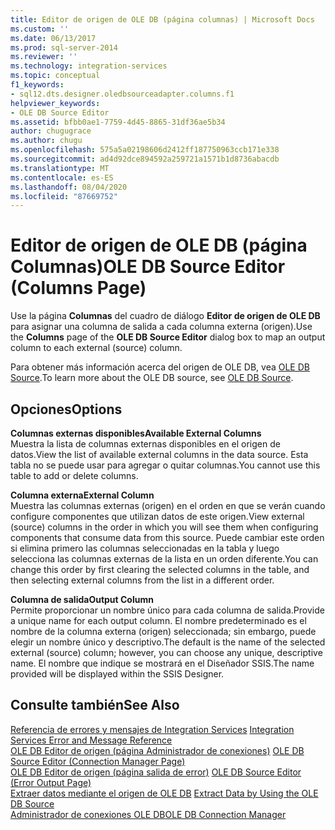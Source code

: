```yaml
---
title: Editor de origen de OLE DB (página columnas) | Microsoft Docs
ms.custom: ''
ms.date: 06/13/2017
ms.prod: sql-server-2014
ms.reviewer: ''
ms.technology: integration-services
ms.topic: conceptual
f1_keywords:
- sql12.dts.designer.oledbsourceadapter.columns.f1
helpviewer_keywords:
- OLE DB Source Editor
ms.assetid: bfbb0ae1-7759-4d45-8865-31df36ae5b34
author: chugugrace
ms.author: chugu
ms.openlocfilehash: 575a5a02198606d2412ff187750963ccb171e338
ms.sourcegitcommit: ad4d92dce894592a259721a1571b1d8736abacdb
ms.translationtype: MT
ms.contentlocale: es-ES
ms.lasthandoff: 08/04/2020
ms.locfileid: "87669752"
---
```

# <a name="ole-db-source-editor-columns-page"></a><span data-ttu-id="f58f2-102">Editor de origen de OLE DB (página Columnas)</span><span class="sxs-lookup"><span data-stu-id="f58f2-102">OLE DB Source Editor (Columns Page)</span></span>
  <span data-ttu-id="f58f2-103">Use la página **Columnas** del cuadro de diálogo **Editor de origen de OLE DB** para asignar una columna de salida a cada columna externa (origen).</span><span class="sxs-lookup"><span data-stu-id="f58f2-103">Use the **Columns** page of the **OLE DB Source Editor** dialog box to map an output column to each external (source) column.</span></span>  
  
 <span data-ttu-id="f58f2-104">Para obtener más información acerca del origen de OLE DB, vea [OLE DB Source](data-flow/ole-db-source.md).</span><span class="sxs-lookup"><span data-stu-id="f58f2-104">To learn more about the OLE DB source, see [OLE DB Source](data-flow/ole-db-source.md).</span></span>  
  
## <a name="options"></a><span data-ttu-id="f58f2-105">Opciones</span><span class="sxs-lookup"><span data-stu-id="f58f2-105">Options</span></span>  
 <span data-ttu-id="f58f2-106">**Columnas externas disponibles**</span><span class="sxs-lookup"><span data-stu-id="f58f2-106">**Available External Columns**</span></span>  
 <span data-ttu-id="f58f2-107">Muestra la lista de columnas externas disponibles en el origen de datos.</span><span class="sxs-lookup"><span data-stu-id="f58f2-107">View the list of available external columns in the data source.</span></span> <span data-ttu-id="f58f2-108">Esta tabla no se puede usar para agregar o quitar columnas.</span><span class="sxs-lookup"><span data-stu-id="f58f2-108">You cannot use this table to add or delete columns.</span></span>  
  
 <span data-ttu-id="f58f2-109">**Columna externa**</span><span class="sxs-lookup"><span data-stu-id="f58f2-109">**External Column**</span></span>  
 <span data-ttu-id="f58f2-110">Muestra las columnas externas (origen) en el orden en que se verán cuando configure componentes que utilizan datos de este origen.</span><span class="sxs-lookup"><span data-stu-id="f58f2-110">View external (source) columns in the order in which you will see them when configuring components that consume data from this source.</span></span> <span data-ttu-id="f58f2-111">Puede cambiar este orden si elimina primero las columnas seleccionadas en la tabla y luego selecciona las columnas externas de la lista en un orden diferente.</span><span class="sxs-lookup"><span data-stu-id="f58f2-111">You can change this order by first clearing the selected columns in the table, and then selecting external columns from the list in a different order.</span></span>  
  
 <span data-ttu-id="f58f2-112">**Columna de salida**</span><span class="sxs-lookup"><span data-stu-id="f58f2-112">**Output Column**</span></span>  
 <span data-ttu-id="f58f2-113">Permite proporcionar un nombre único para cada columna de salida.</span><span class="sxs-lookup"><span data-stu-id="f58f2-113">Provide a unique name for each output column.</span></span> <span data-ttu-id="f58f2-114">El nombre predeterminado es el nombre de la columna externa (origen) seleccionada; sin embargo, puede elegir un nombre único y descriptivo.</span><span class="sxs-lookup"><span data-stu-id="f58f2-114">The default is the name of the selected external (source) column; however, you can choose any unique, descriptive name.</span></span> <span data-ttu-id="f58f2-115">El nombre que indique se mostrará en el Diseñador SSIS.</span><span class="sxs-lookup"><span data-stu-id="f58f2-115">The name provided will be displayed within the SSIS Designer.</span></span>  
  
## <a name="see-also"></a><span data-ttu-id="f58f2-116">Consulte también</span><span class="sxs-lookup"><span data-stu-id="f58f2-116">See Also</span></span>  
 <span data-ttu-id="f58f2-117">[Referencia de errores y mensajes de Integration Services](../../2014/integration-services/integration-services-error-and-message-reference.md) </span><span class="sxs-lookup"><span data-stu-id="f58f2-117">[Integration Services Error and Message Reference](../../2014/integration-services/integration-services-error-and-message-reference.md) </span></span>  
 <span data-ttu-id="f58f2-118">[OLE DB Editor de origen &#40;página Administrador de conexiones&#41;](../../2014/integration-services/ole-db-source-editor-connection-manager-page.md) </span><span class="sxs-lookup"><span data-stu-id="f58f2-118">[OLE DB Source Editor &#40;Connection Manager Page&#41;](../../2014/integration-services/ole-db-source-editor-connection-manager-page.md) </span></span>  
 <span data-ttu-id="f58f2-119">[OLE DB Editor de origen &#40;página salida de error&#41;](../../2014/integration-services/ole-db-source-editor-error-output-page.md) </span><span class="sxs-lookup"><span data-stu-id="f58f2-119">[OLE DB Source Editor &#40;Error Output Page&#41;](../../2014/integration-services/ole-db-source-editor-error-output-page.md) </span></span>  
 <span data-ttu-id="f58f2-120">[Extraer datos mediante el origen de OLE DB](data-flow/extract-data-by-using-the-ole-db-source.md) </span><span class="sxs-lookup"><span data-stu-id="f58f2-120">[Extract Data by Using the OLE DB Source](data-flow/extract-data-by-using-the-ole-db-source.md) </span></span>  
 [<span data-ttu-id="f58f2-121">Administrador de conexiones OLE DB</span><span class="sxs-lookup"><span data-stu-id="f58f2-121">OLE DB Connection Manager</span></span>](connection-manager/ole-db-connection-manager.md)  
  
  

